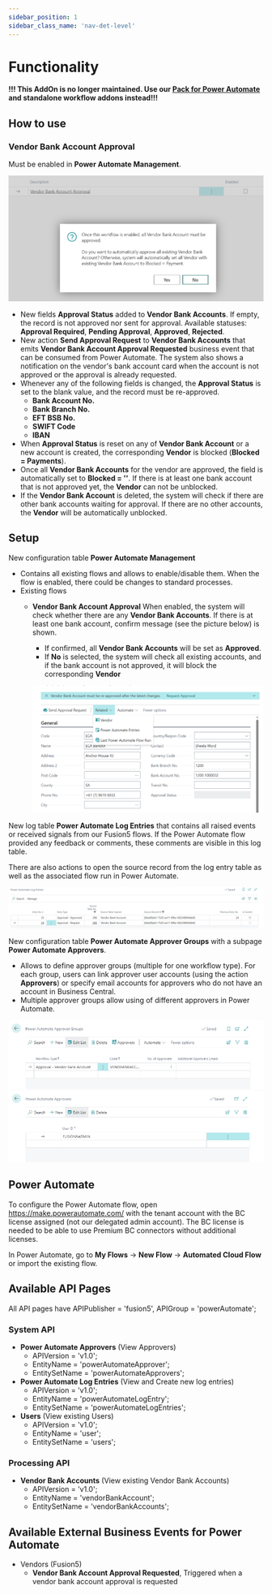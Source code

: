 ```yaml
---
sidebar_position: 1
sidebar_class_name: 'nav-det-level'
---
```


# Functionality

**!!! This AddOn is no longer maintained. Use our [Pack for Power Automate](../../AddOns-Power-Automate/07-Pack-for-Power-Automate/Functionality.md) and standalone workflow addons instead!!!**

## How to use

### Vendor Bank Account Approval

Must be enabled in **Power Automate Management**. 

![image.png](./img/Enable-Flow.png)

- New fields **Approval Status** added to **Vendor Bank Accounts**. If empty, the record is not approved nor sent for approval. Available statuses: **Approval Required**, **Pending Approval**, **Approved**, **Rejected**.
- New action **Send Approval Request** to **Vendor Bank Accounts** that emits **Vendor Bank Account Approval Requested** business event that can be consumed from Power Automate. The system also shows a notification on the vendor's bank account card when the account is not approved or the approval is already requested.
- Whenever any of the following fields is changed, the **Approval Status** is set to the blank value, and the record must be re-approved.
  - **Bank Account No.**
  - **Bank Branch No.**
  - **EFT BSB No.**
  - **SWIFT Code**
  - **IBAN**
- When **Approval Status** is reset on any of **Vendor Bank Account** or a new account is created, the corresponding **Vendor** is blocked (**Blocked = Payments**).
- Once all **Vendor Bank Accounts** for the vendor are approved, the field is automatically set to **Blocked = ''**. If there is at least one bank account that is not approved yet, the **Vendor** can not be unblocked.
- If the **Vendor Bank Account** is deleted, the system will check if there are other bank accounts waiting for approval. If there are no other accounts, the **Vendor** will be automatically unblocked.

## Setup

New configuration table **Power Automate Management**
- Contains all existing flows and allows to enable/disable them. When the flow is enabled, there could be changes to standard processes.
- Existing flows
  - **Vendor Bank Account Approval**
    When enabled, the system will check whether there are any **Vendor Bank Accounts**. If there is at least one bank account, confirm message (see the picture below) is shown. 
    - If confirmed, all **Vendor Bank Accounts** will be set as **Approved**. 
    - If **No** is selected, the system will check all existing accounts, and if the bank account is not approved, it will block the corresponding **Vendor**

    ![image.png](./img/Vendor-Bank-Account-Approval.png)

New log table **Power Automate Log Entries** that contains all raised events or received signals from our Fusion5 flows. If the Power Automate flow provided any feedback or comments, these comments are visible in this log table.

There are also actions to open the source record from the log entry table as well as the associated flow run in Power Automate.

![image.png](./img/Power-Automate-Log-Entries.png)

New configuration table **Power Automate Approver Groups** with a subpage **Power Automate Approvers**.
- Allows to define approver groups (multiple for one workflow type). For each group, users can link approver user accounts (using the action **Approvers**) or specify email accounts for approvers who do not have an account in Business Central.
- Multiple approver groups allow using of different approvers in Power Automate.

![image.png](./img/Approver-Groups.png)
![image.png](./img/Approvers.png)

## Power Automate

To configure the Power Automate flow, open https://make.powerautomate.com/ with the tenant account with the BC license assigned (not our delegated admin account). The BC license is needed to be able to use Premium BC connectors without additional licenses.

In Power Automate, go to **My Flows** -> **New Flow** -> **Automated Cloud Flow** or import the existing flow.

## Available API Pages

All API pages have APIPublisher = 'fusion5', APIGroup = 'powerAutomate';

### System API
- **Power Automate Approvers** (View Approvers)
  - APIVersion = 'v1.0';
  - EntityName = 'powerAutomateApprover';
  - EntitySetName = 'powerAutomateApprovers';
- **Power Automate Log Entries** (View and Create new log entries)
  - APIVersion = 'v1.0';
  - EntityName = 'powerAutomateLogEntry';
  - EntitySetName = 'powerAutomateLogEntries';
- **Users** (View existing Users)
  - APIVersion = 'v1.0';
  - EntityName = 'user';
  - EntitySetName = 'users';

### Processing API
- **Vendor Bank Accounts** (View existing Vendor Bank Accounts)
  - APIVersion = 'v1.0';
  - EntityName = 'vendorBankAccount';
  - EntitySetName = 'vendorBankAccounts';

## Available External Business Events for Power Automate

- Vendors (Fusion5)
  - **Vendor Bank Account Approval Requested**, Triggered when a vendor bank account approval is requested

